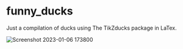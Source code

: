 # funny_ducks

Just a compilation of ducks using The TikZducks package in LaTex.


![Screenshot 2023-01-06 173800](https://user-images.githubusercontent.com/121750452/211111786-77215cda-3245-441e-abef-48b96483d940.png)
